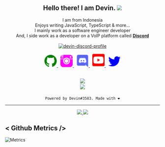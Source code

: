 <h2 align="center">
    Hello there! I am <strong>Devin</strong>. <img src="https://raw.githubusercontent.com/MartinHeinz/MartinHeinz/master/wave.gif" width="40px">
</h2>
<p align="center">
    I am from Indonesia
<br>
    Enjoys writing JavaScript, TypeScript & more...
<br>
    I mainly work as a software engineer developer
<br>
    And, I side work as a developer on a VoIP platform called <strong> <a href="https://discord.com">Discord</a></strong>
<br>
<br>
    <a href="https://discord.com/users/561170896480501790">
        <img src="https://discord.c99.nl/widget/theme-3/561170896480501790.png" alt="devin-discord-profile"/>
    </a>
</p>
<p align="center">
    <a href="https://github.com/DevinOfficial/">
        <img src="./assets/icons/other/github-solid.svg/" width="40px" />
    </a>
    &nbsp;
    <a href="https://instagram.com/">
        <img src="./assets/icons/other/instagram-solid.svg/" width="40px" />
    </a>
    &nbsp;
    <a href="https://discord.com/users/561170896480501790">
        <img src="./assets/icons/other/discord-solid.svg/" width="40px" />
    </a>
    &nbsp;
    <a href="https://youtube.com/">
        <img src="./assets/icons/other/youtube-solid.svg/" width="40px" />
    </a>
    &nbsp;
    <a href="https://twitter.com/">
        <img src="./assets/icons/other/twitter-solid.svg/" width="40px" />
    </a>
<br>
<br>
<br>
    <a href="https://github.com/DevinOfficial/">
        <img src="https://komarev.com/ghpvc/?username=DevinOfficial&color=5865F2" />
    </a> 
<br>
    <a href="https://github.com/DevinOfficial/">
        <img src="https://github-readme-streak-stats.herokuapp.com?user=DevinOfficial&hide_border=true&background=0D1117&currStreakLabel=FFFFFF&sideLabels=FFFFFF&currStreakNum=FFFFFF&dates=FFFFFF&sideNums=FFFFFF&fire=5865F2&ring=gold&stroke=FFFFFFFF)](https://git.io/streak-stats" />
    </a>
<br>
<br>
    <a>
        <code>Powered by Devin#3583. Made with ❤️</code>
    </a>
</p>
<hr/>

<p align="center">
    <a href="https://github.com/DevinOfficial/">
        <img src="https://github-readme-stats.vercel.app/api?username=DevinOfficial&show_icons=true&theme=tokyonight" />
        <img src="https://github-readme-stats.vercel.app/api/top-langs/?username=DevinOfficial&layout=compact&langs_count=6&theme=tokyonight" height=199 />
    </a>
</p>

## < Github Metrics />

![Metrics](https://metrics.lecoq.io/DevinOfficial?template=classic&config.timezone=Asia%2FJakarta)
